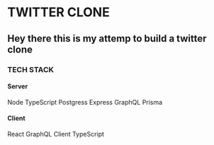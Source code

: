 # TWITTER CLONE

## Hey there this is my attemp to build  a twitter clone 

### TECH STACK 

#### Server
 Node
 TypeScript
 Postgress
 Express
 GraphQL
 Prisma

#### Client 
 React
 GraphQL Client
 TypeScript
